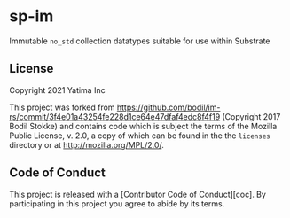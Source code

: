 # sp-im

Immutable `no_std` collection datatypes suitable for use within Substrate

## License

Copyright 2021 Yatima Inc

This project was forked from
https://github.com/bodil/im-rs/commit/3f4e01a43254fe228d1ce64e47dfaf4edc8f4f19
 (Copyright 2017 Bodil Stokke) and
contains code which is subject the terms of the Mozilla Public License, v. 2.0,
a copy of which can be found in the the `licenses` directory or at
http://mozilla.org/MPL/2.0/.

## Code of Conduct

This project is released with a [Contributor Code of
Conduct][coc]. By participating in this project you agree to abide by its
terms.

